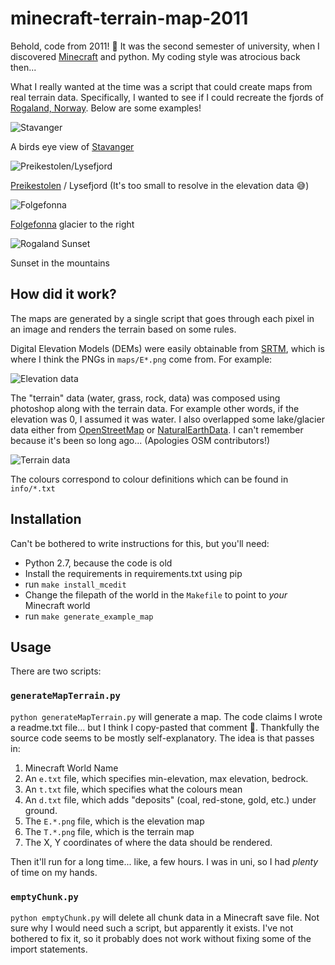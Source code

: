 # minecraft-terrain-map-2011

Behold, code from 2011! 🤢 It was the second semester of university, when I
discovered [Minecraft] and python. My coding style was atrocious back then...

What I really wanted at the time was a script that could create maps from real
terrain data. Specifically, I wanted to see if I could recreate the fjords of
[Rogaland, Norway][Rogaland]. Below are some examples!

![Stavanger](screenshots/Stavanger.png)

A birds eye view of [Stavanger]

![Preikestolen/Lysefjord](screenshots/Lysefjord.png)

[Preikestolen] / Lysefjord (It's too small to resolve in the elevation data 😅)

![Folgefonna](screenshots/Folgefonna.png)

[Folgefonna] glacier to the right

![Rogaland Sunset](screenshots/Rogaland-solnedgang.png)

Sunset in the mountains

## How did it work?

The maps are generated by a single script that goes through each pixel in an
image and renders the terrain based on some rules.

Digital Elevation Models (DEMs) were easily obtainable from [SRTM], which is
where I think the PNGs in `maps/E*.png` come from. For example:

![Elevation data](maps/E.59.006.png)

The "terrain" data (water, grass, rock, data) was composed using photoshop
along with the terrain data. For example other words, if the elevation was 0, I
assumed it was water. I also overlapped some lake/glacier data either from
[OpenStreetMap] or [NaturalEarthData]. I can't remember because it's been so
long ago... (Apologies OSM contributors!)

![Terrain data](maps/T.59.006.png)

The colours correspond to colour definitions which can be found in
`info/*.txt`

## Installation

Can't be bothered to write instructions for this, but you'll need:

* Python 2.7, because the code is old
* Install the requirements in requirements.txt using pip
* run `make install_mcedit`
* Change the filepath of the world in the `Makefile` to point to _your_
  Minecraft world
* run `make generate_example_map`

## Usage

There are two scripts:

### `generateMapTerrain.py`

`python generateMapTerrain.py` will generate a map. The code claims I wrote a
readme.txt file... but I think I copy-pasted that comment 🤦. Thankfully the
source code seems to be mostly self-explanatory. The idea is that passes in:

1. Minecraft World Name
2. An `e.txt` file, which specifies min-elevation, max elevation, bedrock.
3. An `t.txt` file, which specifies what the colours mean
4. An `d.txt` file, which adds "deposits" (coal, red-stone, gold, etc.) under
   ground.
5. The `E.*.png` file, which is the elevation map
6. The `T.*.png` file, which is the terrain map
7. The X, Y coordinates of where the data should be rendered.

Then it'll run for a long time... like, a few hours. I was in uni, so I had
_plenty_ of time on my hands.

### `emptyChunk.py`

`python emptyChunk.py` will delete all chunk data in a Minecraft save file. Not
sure why I would need such a script, but apparently it exists. I've not
bothered to fix it, so it probably does not work without fixing some of the
import statements.

[Minecraft]: https://minecraft.net
[Rogaland]: https://en.wikipedia.org/wiki/Rogaland
[Stavanger]: https://en.wikipedia.org/wiki/Stavanger
[Preikestolen]: https://en.wikipedia.org/wiki/Preikestolen
[Folgefonna]: https://en.wikipedia.org/wiki/Folgefonna
[SRTM]: https://en.wikipedia.org/wiki/Shuttle_Radar_Topography_Mission
[OpenStreetMap]: https://www.openstreetmap.org
[NaturalEarthData]: https://www.naturalearthdata.com
[pymclevel]: https://github.com/Podshot/MCEdit-Unified/tree/master/pymclevel
